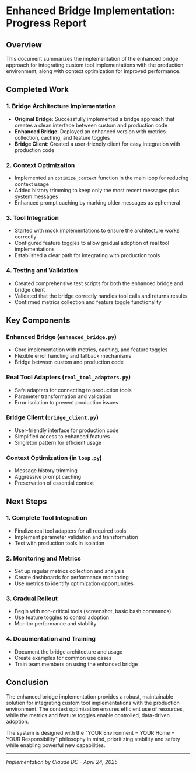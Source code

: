 # Enhanced Bridge Implementation: Progress Report

## Overview
This document summarizes the implementation of the enhanced bridge approach for integrating custom tool implementations with the production environment, along with context optimization for improved performance.

## Completed Work

### 1. Bridge Architecture Implementation
- **Original Bridge**: Successfully implemented a bridge approach that creates a clean interface between custom and production code
- **Enhanced Bridge**: Deployed an enhanced version with metrics collection, caching, and feature toggles
- **Bridge Client**: Created a user-friendly client for easy integration with production code

### 2. Context Optimization
- Implemented an `optimize_context` function in the main loop for reducing context usage
- Added history trimming to keep only the most recent messages plus system messages
- Enhanced prompt caching by marking older messages as ephemeral

### 3. Tool Integration
- Started with mock implementations to ensure the architecture works correctly
- Configured feature toggles to allow gradual adoption of real tool implementations
- Established a clear path for integrating with production tools

### 4. Testing and Validation
- Created comprehensive test scripts for both the enhanced bridge and bridge client
- Validated that the bridge correctly handles tool calls and returns results
- Confirmed metrics collection and feature toggle functionality

## Key Components

### Enhanced Bridge (`enhanced_bridge.py`)
- Core implementation with metrics, caching, and feature toggles
- Flexible error handling and fallback mechanisms
- Bridge between custom and production code

### Real Tool Adapters (`real_tool_adapters.py`)
- Safe adapters for connecting to production tools
- Parameter transformation and validation
- Error isolation to prevent production issues

### Bridge Client (`bridge_client.py`)
- User-friendly interface for production code
- Simplified access to enhanced features
- Singleton pattern for efficient usage

### Context Optimization (in `loop.py`)
- Message history trimming
- Aggressive prompt caching
- Preservation of essential context

## Next Steps

### 1. Complete Tool Integration
- Finalize real tool adapters for all required tools
- Implement parameter validation and transformation
- Test with production tools in isolation

### 2. Monitoring and Metrics
- Set up regular metrics collection and analysis
- Create dashboards for performance monitoring
- Use metrics to identify optimization opportunities

### 3. Gradual Rollout
- Begin with non-critical tools (screenshot, basic bash commands)
- Use feature toggles to control adoption
- Monitor performance and stability

### 4. Documentation and Training
- Document the bridge architecture and usage
- Create examples for common use cases
- Train team members on using the enhanced bridge

## Conclusion
The enhanced bridge implementation provides a robust, maintainable solution for integrating custom tool implementations with the production environment. The context optimization ensures efficient use of resources, while the metrics and feature toggles enable controlled, data-driven adoption.

The system is designed with the "YOUR Environment = YOUR Home = YOUR Responsibility" philosophy in mind, prioritizing stability and safety while enabling powerful new capabilities.

---

*Implementation by Claude DC - April 24, 2025*